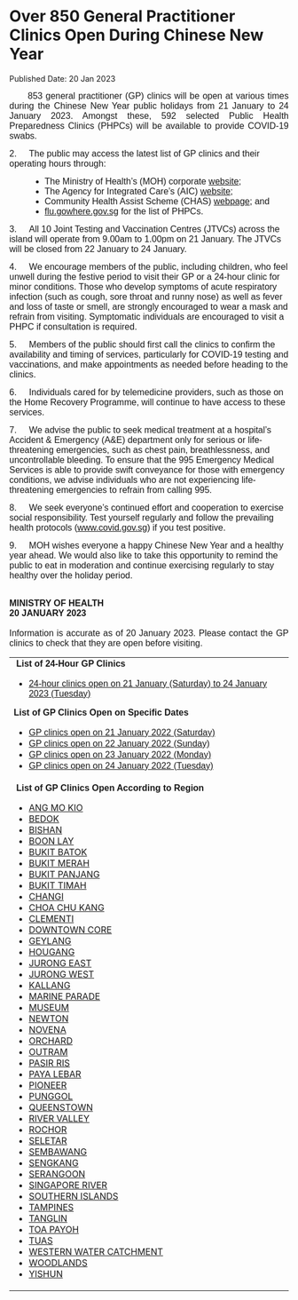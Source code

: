 <html>
    <meta http-equiv="Content-Type" content="text/html; charset=utf-8"/>
    <meta charset="utf-8"/>
    <title>Over 850 General Practitioner Clinics Open  During Chinese New Year </title>
    <body><h1>Over 850 General Practitioner Clinics Open  During Chinese New Year </h1>
    <p>Published Date: 20 Jan 2023</p> <p style="text-align: justify;"><span style="font-family: Arial; font-size: 16px;">&nbsp; &nbsp; &nbsp; 853 general practitioner (GP) clinics will be open at various times during the Chinese New Year public holidays from 21 January to 24 January 2023. Amongst these, </span><span style="font-family: Arial; font-size: 16px;">592 selected Public Health Preparedness Clinics (</span><span style="font-family: Arial; font-size: 16px;">PHPCs) </span><span style="font-family: Arial; font-size: 16px;">will be available to provide COVID-19 swabs.</span><span style="font-family: Arial; font-size: 16px;"></span></p> <p><span style="font-family: Arial; font-size: 16px;">2.&nbsp; &nbsp; &nbsp;The public may access the latest list of GP clinics and their operating hours through:</span></p><ul><li style="margin-left: 40px;"><span style="font-family: Arial; font-size: 16px;"><span style="font-family: Arial;">The Ministry of Health’s (MOH) corporate </span><a href="https://www.moh.gov.sg/">website</a><span>;</span></span></li><li style="margin-left: 40px;"><span style="font-family: Arial; font-size: 16px;"><span style="font-family: Arial;">The Agency for Integrated Care’s (AIC) </span><a href="https://www.aic.sg/">website</a>;</span></li><li style="margin-left: 40px;"><span style="font-family: Arial; font-size: 16px;"><span style="font-family: Arial;">Community Health Assist Scheme (CHAS) </span><a href="https://www.chas.sg/"><span>webpage</span></a><span>; and</span></span></li><li style="margin-left: 40px;"><span style="font-family: Arial; font-size: 16px;"><span style="font-family: Arial;"><a href="https://flu.gowhere.gov.sg/">flu.gowhere.gov.sg</a> </span><span style="font-family: Arial;">for the list of PHPCs.</span><span style="font-family: Arial;"></span><span style="font-family: Arial;"></span><br></span></li></ul><p><span style="font-family: Arial; font-size: 16px;"><span style="font-family: Arial;">3.&nbsp; &nbsp; &nbsp;All 10 Joint Testing and Vaccination Centres (JTVCs) across the island will operate from 9.00am to 1.00pm on 21 January. The JTVCs will be closed from 22 January to 24 January.</span><br></span></p><p><span style="font-family: Arial; font-size: 16px;">4.&nbsp; &nbsp; &nbsp;We encourage members of the public, including children, who feel unwell during the festive period to visit their GP or a 24-hour clinic for minor conditions. Those who develop symptoms of acute respiratory infection (such as cough, sore throat and runny nose) as well as fever and loss of taste or smell, are strongly encouraged to wear a mask and refrain from visiting. Symptomatic individuals are encouraged to visit a PHPC if consultation is required.</span></p><p><span style="font-family: Arial; font-size: 16px;">5.&nbsp; &nbsp; &nbsp;Members of the public should first call the clinics to confirm the availability and timing of services, particularly for COVID-19 testing and vaccinations, and make appointments as needed before heading to the clinics.</span></p><p><span style="font-family: Arial; font-size: 16px;">6.&nbsp; &nbsp; &nbsp;Individuals cared for by telemedicine providers, such as those on the Home Recovery Programme, will continue to have access to these services.</span></p><p><span style="font-family: Arial; font-size: 16px;">7.&nbsp; &nbsp; &nbsp;We advise the public to seek medical treatment at a hospital’s Accident &amp; Emergency (A&amp;E) department only for serious or life-threatening emergencies, such as chest pain, breathlessness, and uncontrollable bleeding. To ensure that the 995 Emergency Medical Services is able to provide swift conveyance for those with </span><span style="font-family: Arial; font-size: 16px;">emergency conditions, we advise individuals who are not experiencing life-threatening emergencies to refrain from calling 995.</span></p><p><span style="font-family: Arial; font-size: 16px;"><span style="font-family: Arial;">8.&nbsp; &nbsp; &nbsp;We seek everyone’s continued effort and cooperation to exercise social responsibility. Test yourself regularly and follow the prevailing health protocols (</span><a href="http://www.covid.gov.sg/">www.covid.gov.sg</a><span>)</span> if you test positive.</span></p><p><span style="font-family: Arial; font-size: 16px;">9.&nbsp; &nbsp; &nbsp;MOH wishes everyone a happy Chinese New Year and a healthy year ahead. We would also like to take this opportunity to remind the public to eat in moderation and continue exercising regularly to stay healthy over the holiday period.</span></p> <p style="margin-left: 0cm; text-align: justify;"><span style="font-family: Arial;"><span style="font-size: 16px;"><strong><br>MINISTRY OF HEALTH<br></strong><strong>20 JANUARY 2023<br><br></strong>Information is accurate as of 20 January 2023. Please contact the GP clinics to check that they are open before visiting.&nbsp;</span></span></p><table><tbody><tr><td><span style="font-family: Arial; font-size: 16px;"><strong>&nbsp;List of 24-Hour GP Clinics<br></strong></span><ul><li><span style="font-family: Arial; font-size: 16px;"><a href="/docs/librariesprovider5/default-document-library/list-of-24-hour-clinics-open-on-saturday-21-jan-to-tuesday-24-jan-2023.pdf?sfvrsn=831b4d9b_0"></a></span><span style="font-family: Arial; font-size: 16px;"><a href="https://www-moh-gov-sg-admin.cwp.sg/docs/librariesprovider5/pressroom/press-releases/list-of-24-hour-clinics-open-on-saturday-21-jan-to-tuesday-24-jan-2023.pdf?sfvrsn=b340906c_2" title="" class="" target="">24-hour clinics open on&nbsp;21&nbsp;January (Saturday) to 24&nbsp;January 2023 (Tuesday)</a><br></span></li></ul><span style="font-family: Arial; font-size: 16px;"><strong>List of GP Clinics Open on Specific Dates</strong></span><ul><li><span style="font-family: Arial; font-size: 16px;"><a href="https://www-moh-gov-sg-admin.cwp.sg/docs/librariesprovider5/pressroom/press-releases/list-of-clinics-open-on-saturday-21-jan-2023.pdf?sfvrsn=dcf14947_2" title="" class="" target="">GP clinics open on 21 January 2022 (Saturday)</a></span><span style="font-family: Arial; font-size: 16px;"><a href="https://www-moh-gov-sg-admin.cwp.sg/docs/librariesprovider5/pressroom/press-releases/list-of-clinics-open-on-sunday-22-jan-2023.pdf?sfvrsn=fec916ec_2" title="" class="" target=""></a></span></li><li><span style="font-size: 16px;"><a href="https://www-moh-gov-sg-admin.cwp.sg/docs/librariesprovider5/pressroom/press-releases/list-of-clinics-open-on-sunday-22-jan-2023.pdf?sfvrsn=fec916ec_2" title="" class="" target=""><span style="font-family: Arial;">GP clinics open on 22 January 2022 (Sunday)</span></a></span></li><li><span style="font-family: Arial; font-size: 16px;"><a href="https://www-moh-gov-sg-admin.cwp.sg/docs/librariesprovider5/pressroom/press-releases/list-of-clinics-open-on-monday-23-jan-2023.pdf?sfvrsn=84420375_2" title="" class="" target="">GP clinics open on 23 January 2022 (Monday)</a></span></li><li><span style="font-size: 16px; font-family: Arial;"><a href="https://www-moh-gov-sg-admin.cwp.sg/docs/librariesprovider5/pressroom/press-releases/list-of-clinics-open-on-tuesday-24-jan-2023.pdf?sfvrsn=5de0f0b4_2" title="" class="" target="">GP clinics open on 24 January 2022 (Tuesday)</a></span></li></ul></td></tr><tr><td><span style="font-size: 16px; font-family: Arial;">&nbsp;<strong>List of GP Clinics Open According to Region</strong></span><ul><li><span style="font-size: 16px;"><a href="https://www-moh-gov-sg-admin.cwp.sg/docs/librariesprovider5/pressroom/press-releases/ang-mo-kio6408fb37b3c04af4af4d613c88afd0fd.pdf?sfvrsn=b6c8b13e_2" title="" class="" target="">ANG MO KIO</a></span></li><li><span style="font-size: 16px;"><a href="https://www-moh-gov-sg-admin.cwp.sg/docs/librariesprovider5/pressroom/press-releases/bedok43c6eb40f12e425b9f7682262b21f318.pdf?sfvrsn=30e8a903_2" title="" class="" target="">BEDOK</a></span></li><li><span style="font-size: 16px;"><a href="https://www-moh-gov-sg-admin.cwp.sg/docs/librariesprovider5/pressroom/press-releases/bishanad778ba281e345d6a97676156a53feac.pdf?sfvrsn=5a94ced8_2" title="" class="" target="">BISHAN</a></span></li><li><span style="font-size: 16px;"><a href="https://www-moh-gov-sg-admin.cwp.sg/docs/librariesprovider5/pressroom/press-releases/bishanad778ba281e345d6a97676156a53feac.pdf?sfvrsn=5a94ced8_2" title="" class="" target="">BOON LAY</a></span></li><li><span style="font-size: 16px;"><a href="https://www-moh-gov-sg-admin.cwp.sg/docs/librariesprovider5/pressroom/press-releases/bukit-batokaaa2a09c441b4d7eae6e097f10fab3ce.pdf?sfvrsn=e7b9ed2c_2" title="" class="" target="">BUKIT BATOK</a></span></li><li><span style="font-size: 16px;"><a href="https://www-moh-gov-sg-admin.cwp.sg/docs/librariesprovider5/pressroom/press-releases/bukit-merahc5917e67e8524523a05807d13c4274c0.pdf?sfvrsn=2ac33b84_2" title="" class="" target="">BUKIT MERAH</a></span></li><li><span style="font-size: 16px;"><a href="https://www-moh-gov-sg-admin.cwp.sg/docs/librariesprovider5/pressroom/press-releases/bukit-panjang829f1f92a70245b895996fd804c8dd73.pdf?sfvrsn=4a9d5a59_2" title="" class="" target="">BUKIT PANJANG</a></span></li><li><span style="font-size: 16px;"><a href="https://www-moh-gov-sg-admin.cwp.sg/docs/librariesprovider5/pressroom/press-releases/bukit-timah.pdf?sfvrsn=a3c3287_2" title="" class="" target="">BUKIT TIMAH</a></span></li><li><span style="font-size: 16px;"><a href="https://www-moh-gov-sg-admin.cwp.sg/docs/librariesprovider5/pressroom/press-releases/changi867aa4cb963443debdc684c758aecaa9.pdf?sfvrsn=944ee7bc_2" title="" class="" target="">CHANGI</a></span></li><li><span style="font-size: 16px;"><a href="https://www-moh-gov-sg-admin.cwp.sg/docs/librariesprovider5/pressroom/press-releases/choa-chu-kangcd45f22e83fd4f309ffe20896ee1c97d.pdf?sfvrsn=6eb8bd63_2" title="" class="" target="">CHOA CHU KANG</a></span></li><li><span style="font-size: 16px;"><a href="https://www-moh-gov-sg-admin.cwp.sg/docs/librariesprovider5/pressroom/press-releases/clementibb1ee946548945429b61917789d8d960.pdf?sfvrsn=7e97ac64_2" title="" class="" target="">CLEMENTI</a></span></li><li><span style="font-size: 16px;"><a href="https://www-moh-gov-sg-admin.cwp.sg/docs/librariesprovider5/pressroom/press-releases/downtown-core.pdf?sfvrsn=45c355d9_2" title="" class="" target="">DOWNTOWN CORE</a></span></li><li><span style="font-size: 16px;"><a href="https://www-moh-gov-sg-admin.cwp.sg/docs/librariesprovider5/pressroom/press-releases/geylang302aae8e3337498bb088aa5f9b02f3c6.pdf?sfvrsn=a91de7c3_2" title="" class="" target="">GEYLANG</a></span></li><li><span style="font-size: 16px;"><a href="https://www-moh-gov-sg-admin.cwp.sg/docs/librariesprovider5/pressroom/press-releases/hougang04f60bedea0d49628fec5cdb307c00e8.pdf?sfvrsn=b2fb4267_2" title="" class="" target="">HOUGANG</a></span></li><li><span style="font-size: 16px;"><a href="https://www-moh-gov-sg-admin.cwp.sg/docs/librariesprovider5/pressroom/press-releases/jurong-east4476cccac39148f8ab6e0beb6dd26ad2.pdf?sfvrsn=8ce784e0_2" title="" class="" target="">JURONG EAST</a></span></li><li><span style="font-size: 16px;"><a href="https://www-moh-gov-sg-admin.cwp.sg/docs/librariesprovider5/pressroom/press-releases/jurong-westd65d29fc82334ae592cc6ef7d6b537ab.pdf?sfvrsn=3a6e63b2_2" title="" class="" target="">JURONG WEST</a></span></li><li><span style="font-size: 16px;"><a href="https://www-moh-gov-sg-admin.cwp.sg/docs/librariesprovider5/pressroom/press-releases/kallang8b545235fcc6486786ce89e0a23d79c2.pdf?sfvrsn=fe921a90_2" title="" class="" target="">KALLANG</a></span></li><li><span style="font-size: 16px;"><a href="https://www-moh-gov-sg-admin.cwp.sg/docs/librariesprovider5/pressroom/press-releases/marine-paradef6800b28a0ac437d96bf898badf5efc2.pdf?sfvrsn=df2c4897_2" title="" class="" target="">MARINE PARADE</a></span></li><li><span style="font-size: 16px;"><a href="https://www-moh-gov-sg-admin.cwp.sg/docs/librariesprovider5/pressroom/press-releases/museum.pdf?sfvrsn=eeff0509_2" title="" class="" target="">MUSEUM</a></span></li><li><span style="font-size: 16px;"><a href="https://www-moh-gov-sg-admin.cwp.sg/docs/librariesprovider5/pressroom/press-releases/newton.pdf?sfvrsn=7022efb9_2" title="" class="" target="">NEWTON</a></span></li><li><span style="font-size: 16px;"><a href="https://www-moh-gov-sg-admin.cwp.sg/docs/librariesprovider5/pressroom/press-releases/novena9f31e4d3913744a59efa48c5c91a84ab.pdf?sfvrsn=4606a0dd_2" title="" class="" target="">NOVENA</a></span></li><li><span style="font-size: 16px;"><a href="https://www-moh-gov-sg-admin.cwp.sg/docs/librariesprovider5/pressroom/press-releases/orchard42a3c1ed5ad04528830d995fa1e5c58d.pdf?sfvrsn=81738448_2" title="" class="" target="">ORCHARD</a></span></li><li><span style="font-size: 16px;"><a href="https://www-moh-gov-sg-admin.cwp.sg/docs/librariesprovider5/pressroom/press-releases/outram.pdf?sfvrsn=2ac394ec_2" title="" class="" target="">OUTRAM</a></span></li><li><span style="font-size: 16px;"><a href="https://www-moh-gov-sg-admin.cwp.sg/docs/librariesprovider5/pressroom/press-releases/pasir-ris73bf70ece5674addb1e35d450d65a56f.pdf?sfvrsn=cbd83a5e_2" title="" class="" target="">PASIR RIS</a></span></li><li><span style="font-size: 16px;"><a href="https://www-moh-gov-sg-admin.cwp.sg/docs/librariesprovider5/pressroom/press-releases/paya-lebar.pdf?sfvrsn=ff174894_2" title="" class="" target="">PAYA LEBAR</a></span></li><li><span style="font-size: 16px;"><a href="https://www-moh-gov-sg-admin.cwp.sg/docs/librariesprovider5/pressroom/press-releases/pioneer.pdf?sfvrsn=2ac86575_2" title="" class="" target="">PIONEER</a></span></li><li><span style="font-size: 16px;"><a href="https://www-moh-gov-sg-admin.cwp.sg/docs/librariesprovider5/pressroom/press-releases/punggol.pdf?sfvrsn=4d62613a_2" title="" class="" target="">PUNGGOL</a></span></li><li><span style="font-size: 16px;"><a href="https://www-moh-gov-sg-admin.cwp.sg/docs/librariesprovider5/pressroom/press-releases/queenstown.pdf?sfvrsn=f99b7a5d_2" title="" class="" target="">QUEENSTOWN</a></span></li><li><span style="font-size: 16px;"><a href="https://www-moh-gov-sg-admin.cwp.sg/docs/librariesprovider5/pressroom/press-releases/river-valley.pdf?sfvrsn=1fc5da2b_2" title="" class="" target="">RIVER VALLEY</a></span></li><li><span style="font-size: 16px;"><a href="https://www-moh-gov-sg-admin.cwp.sg/docs/librariesprovider5/pressroom/press-releases/rochor.pdf?sfvrsn=acd1df4d_2" title="" class="" target="">ROCHOR</a></span></li><li><span style="font-size: 16px;"><a href="https://www-moh-gov-sg-admin.cwp.sg/docs/librariesprovider5/pressroom/press-releases/seletare0085b57c3c74e918b1a7d7d2a9b90c5.pdf?sfvrsn=5ecf1503_2" title="" class="" target="">SELETAR</a></span></li><li><span style="font-size: 16px;"><a href="https://www-moh-gov-sg-admin.cwp.sg/docs/librariesprovider5/pressroom/press-releases/sembawang051b5e915eab4b29b5d0c342e654b1ee.pdf?sfvrsn=98b01556_2" title="" class="" target="">SEMBAWANG</a></span></li><li><span style="font-size: 16px;"><a href="https://www-moh-gov-sg-admin.cwp.sg/docs/librariesprovider5/pressroom/press-releases/sengkang.pdf?sfvrsn=7908b205_2" title="" class="" target="">SENGKANG</a></span></li><li><span style="font-size: 16px;"><a href="https://www-moh-gov-sg-admin.cwp.sg/docs/librariesprovider5/pressroom/press-releases/serangoon94e3d3c6d1ab4245973624576fa4f7a0.pdf?sfvrsn=61489123_2" title="" class="" target="">SERANGOON</a></span></li><li><span style="font-size: 16px;"><a href="https://www-moh-gov-sg-admin.cwp.sg/docs/librariesprovider5/pressroom/press-releases/singapore-river.pdf?sfvrsn=76d69c17_2" title="" class="" target="">SINGAPORE RIVER</a></span></li><li><span style="font-size: 16px;"><a href="https://www-moh-gov-sg-admin.cwp.sg/docs/librariesprovider5/pressroom/press-releases/southern-islands.pdf?sfvrsn=b573f169_2" title="" class="" target="">SOUTHERN ISLANDS</a></span></li><li><span style="font-size: 16px;"><a href="https://www-moh-gov-sg-admin.cwp.sg/docs/librariesprovider5/pressroom/press-releases/tampinesb069ce467a004fdcbedf3ec899721b84.pdf?sfvrsn=f469811e_2" title="" class="" target="">TAMPINES</a></span></li><li><span style="font-size: 16px;"><a href="https://www-moh-gov-sg-admin.cwp.sg/docs/librariesprovider5/pressroom/press-releases/tanglin.pdf?sfvrsn=20e31e9f_2" title="" class="" target="">TANGLIN</a></span></li><li><span style="font-size: 16px;"><a href="https://www-moh-gov-sg-admin.cwp.sg/docs/librariesprovider5/pressroom/press-releases/toa-payoh135fcffcca1e49d5866eb5cce11258dc.pdf?sfvrsn=6c4186f5_2" title="" class="" target="">TOA PAYOH</a></span></li><li><span style="font-size: 16px;"><a href="https://www-moh-gov-sg-admin.cwp.sg/docs/librariesprovider5/pressroom/press-releases/tuas.pdf?sfvrsn=4db972bd_2" title="" class="" target="">TUAS</a></span></li><li><span style="font-size: 16px;"><a href="https://www-moh-gov-sg-admin.cwp.sg/docs/librariesprovider5/pressroom/press-releases/western-water-catchment.pdf?sfvrsn=f631e896_2" title="" class="" target="">WESTERN WATER CATCHMENT</a></span></li><li><span style="font-size: 16px;"><a href="https://www-moh-gov-sg-admin.cwp.sg/docs/librariesprovider5/pressroom/press-releases/woodlandsb4dc3fe4799a4d29a3807453cd6dccfd.pdf?sfvrsn=b9467230_2" title="" class="" target="">WOODLANDS</a></span></li><li><span style="font-size: 16px;"><a href="https://www-moh-gov-sg-admin.cwp.sg/docs/librariesprovider5/pressroom/press-releases/yishunc57619ec44274dfebdac142243beffb9.pdf?sfvrsn=955154ab_2" title="" class="" target="">YISHUN</a></span></li></ul></td></tr></tbody></table></body>
</html>